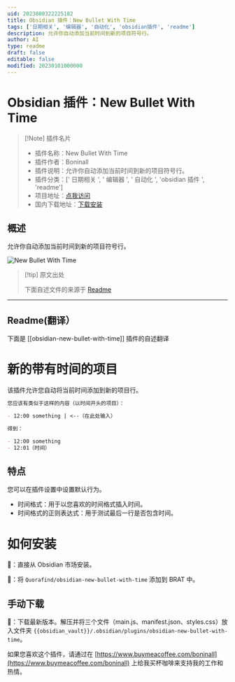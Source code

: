 ```yaml
---
uid: 2023080322225182
title: Obsidian 插件：New Bullet With Time
tags: ['日期相关', '编辑器', '自动化', 'obsidian插件', 'readme']
description: 允许你自动添加当前时间到新的项目符号行。
author: AI
type: readme
draft: false
editable: false
modified: 20230101000000
---
```


# Obsidian 插件：New Bullet With Time

> [!Note] 插件名片
> - 插件名称：New Bullet With Time
> - 插件作者：Boninall
> - 插件说明：允许你自动添加当前时间到新的项目符号行。
> - 插件分类：[' 日期相关 ', ' 编辑器 ', ' 自动化 ', 'obsidian 插件 ', 'readme']
> - 项目地址：[点我访问](https://github.com/Quorafind/Obsidian-New-Bullet-With-Time)
> - 国内下载地址：[下载安装](https://pkmer.cn/products/plugin/pluginMarket/?obsidian-new-bullet-with-time)

## 概述

允许你自动添加当前时间到新的项目符号行。

![New Bullet With Time](https://cdn.pkmer.cn/covers/obsidian-new-bullet-with-time.PNG!pkmer)

> [!tip] 原文出处
>
>下面自述文件的来源于 [Readme](https://ghproxy.net/https://raw.githubusercontent.com/Quorafind/Obsidian-New-Bullet-With-Time/master/README.md)
>

---

## Readme(翻译）

下面是 [[obsidian-new-bullet-with-time]] 插件的自述翻译

# 新的带有时间的项目

该插件允许您自动将当前时间添加到新的项目行。

```markdown
您应该有类似于这样的内容（以时间开头的项目）：

- 12:00 something | <--（在此处输入）

得到：

- 12:00 something 
- 12:01（时间）
```

## 特点

您可以在插件设置中设置默认行为。

- 时间格式：用于以您喜欢的时间格式插入时间。
- 时间格式的正则表达式：用于测试最后一行是否包含时间。

# 如何安装

💜：直接从 Obsidian 市场安装。

🚗：将 `Quorafind/obsidian-new-bullet-with-time` 添加到 BRAT 中。

## 手动下载

🚚：下载最新版本。解压并将三个文件（main.js、manifest.json、styles.css）放入文件夹 `{{obsidian_vault}}/.obsidian/plugins/obsidian-new-bullet-with-time`。

如果您喜欢这个插件，请通过在 [https://www.buymeacoffee.com/boninall](https://www.buymeacoffee.com/boninall) 上给我买杯咖啡来支持我的工作和热情。
